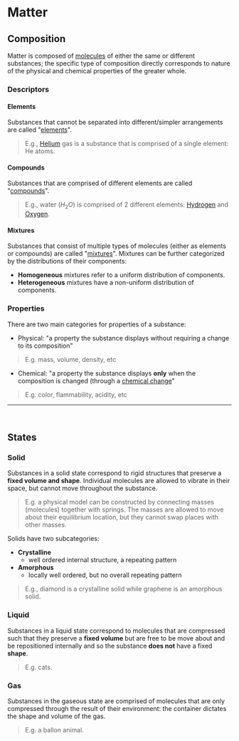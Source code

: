 # Matter

## Composition

Matter is composed of [molecules](/chem/Molecules.md) of either the same or different substances; the specific type of composition directly corresponds to nature of the physical and chemical properties of the greater whole.

### Descriptors

#### Elements

Substances that cannot be separated into different/simpler arrangements are called "[elements](/chem/Elements.md)".

> E.g., [Helium](/chem/Helium.md) gas is a substance that is comprised of a single element: He atoms.

#### Compounds

Substances that are comprised of different elements are called "[compounds](/chem/Compounds.md)".

> E.g., water ($H_2O$) is comprised of 2 different elements: [Hydrogen](/chem/Hydrogen.md) and [Oxygen](/chem/Oxygen.md).

#### Mixtures

Substances that consist of multiple types of molecules (either as elements or compounds) are called "[mixtures](/chem/Mixtures.md)". Mixtures can be further categorized by the distributions of their components:

  - **Homogeneous** mixtures refer to a uniform distribution of components.
  - **Heterogeneous** mixtures have a non-uniform distribution of components.

### Properties

There are two main categories for properties of a substance:

- Physical: "a property the substance displays without requiring a change to its composition"

> E.g. mass, volume, density, etc

- Chemical: "a property the substance displays **only** when the composition is changed (through a [chemical change](/chem/ChemicalChange.md)"

> E.g. color, flammability, acidity, etc

---

<br />

## States

### Solid

Substances in a solid state correspond to rigid structures that preserve a **fixed volume and shape**. Individual molecules are allowed to vibrate in their space, but cannot move throughout the substance.

> E.g. a physical model can be constructed by connecting masses (molecules) together with springs. The masses are allowed to move about their equilibrium location, but they cannot swap places with other masses.

Solids have two subcategories:

  - **Crystalline**
    - well ordered internal structure, a repeating pattern
  - **Amorphous**
    - locally well ordered, but no overall repeating pattern

> E.g., diamond is a crystalline solid while graphene is an amorphous solid.

### Liquid

Substances in a liquid state correspond to molecules that are compressed such that they preserve a **fixed volume** but are free to be move about and be repositioned internally and so the substance **does not** have a fixed **shape**.

> E.g. cats.

### Gas

Substances in the gaseous state are comprised of molecules that are only compressed through the result of their environment: the container dictates the shape and volume of the gas.

> E.g. a ballon animal.
